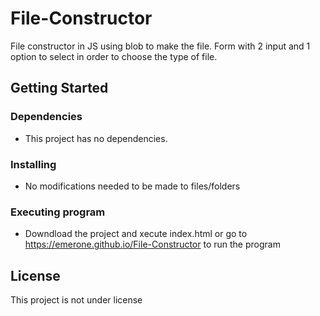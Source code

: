 # File-Constructor

File constructor in JS using blob to make the file. Form with 2 input and 1 option to select in order to choose the type of file.

## Getting Started

### Dependencies

* This project has no dependencies. 

### Installing

* No modifications needed to be made to files/folders

### Executing program

* Downdload the project and xecute index.html or go to https://emerone.github.io/File-Constructor to run the program

## License

This project is not under license
